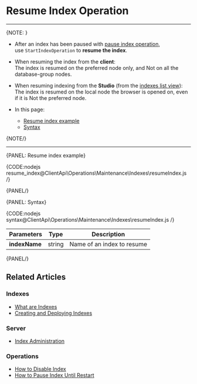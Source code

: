 # Resume Index Operation

---

{NOTE: }

* After an index has been paused with [pause index operation](../../../../client-api/operations/maintenance/indexes/stop-index),  
  use `StartIndexOperation` to __resume the index__.  

* When resuming the index from the __client__:  
  The index is resumed on the preferred node only, and Not on all the database-group nodes.

* When resuming indexing from the __Studio__ (from the [indexes list view](../../../../studio/database/indexes/indexes-list-view#indexes-list-view---actions)):  
  The index is resumed on the local node the browser is opened on, even if it is Not the preferred node.

* In this page:
    * [Resume index example](../../../../client-api/operations/maintenance/indexes/start-index#resume-index-example)
    * [Syntax](../../../../client-api/operations/maintenance/indexes/start-index#syntax)

{NOTE/}

---

{PANEL: Resume index example}

{CODE:nodejs resume_index@ClientApi\Operations\Maintenance\Indexes\resumeIndex.js /}

{PANEL/}

{PANEL: Syntax}

{CODE:nodejs syntax@ClientApi\Operations\Maintenance\Indexes\resumeIndex.js /}

| Parameters | Type | Description |
| - | - |-|
| **indexName** | string | Name of an index to resume |

{PANEL/}

## Related Articles

### Indexes

- [What are Indexes](../../../../indexes/what-are-indexes)
- [Creating and Deploying Indexes](../../../../indexes/creating-and-deploying)

### Server

- [Index Administration](../../../../server/administration/index-administration)

### Operations

- [How to Disable Index](../../../../client-api/operations/maintenance/indexes/disable-index)
- [How to Pause Index Until Restart](../../../../client-api/operations/maintenance/indexes/stop-index)
